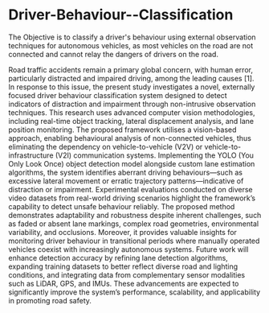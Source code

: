 # Driver-Behaviour--Classification
The Objective is to classify a driver's behaviour using external observation techniques for autonomous vehicles, as most vehicles on the road are not connected and cannot relay the dangers of drivers on the road. 

Road traffic accidents remain a primary global concern, with human error, particularly distracted and impaired driving, among the leading causes [1]. In response to this issue, the present study investigates a novel, externally focused driver behaviour classification system designed to detect indicators of distraction and impairment through non-intrusive observation techniques. This research uses advanced computer vision methodologies, including real-time object tracking, lateral displacement analysis, and lane position monitoring. The proposed framework utilises a vision-based approach, enabling behavioural analysis of non-connected vehicles, thus eliminating the dependency on vehicle-to-vehicle (V2V) or vehicle-to-infrastructure (V2I) communication systems. Implementing the YOLO (You Only Look Once) object detection model alongside custom lane estimation algorithms, the system identifies aberrant driving behaviours—such as excessive lateral movement or erratic trajectory patterns—indicative of distraction or impairment. Experimental evaluations conducted on diverse video datasets from real-world driving scenarios highlight the framework’s capability to detect unsafe behaviour reliably. The proposed method demonstrates adaptability and robustness despite inherent challenges, such as faded or absent lane markings, complex road geometries, environmental variability, and occlusions. Moreover, it provides valuable insights for monitoring driver behaviour in transitional periods where manually operated vehicles coexist with increasingly autonomous systems.
Future work will enhance detection accuracy by refining lane detection algorithms, expanding training datasets to better reflect diverse road and lighting conditions, and integrating data from complementary sensor modalities such as LiDAR, GPS, and IMUs. These advancements are expected to significantly improve the system’s performance, scalability, and applicability in promoting road safety.
